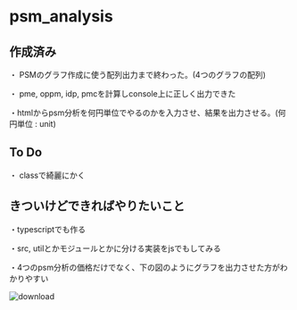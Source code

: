# psm_analysis

## 作成済み
・ PSMのグラフ作成に使う配列出力まで終わった。(4つのグラフの配列)

・ pme, oppm, idp, pmcを計算しconsole上に正しく出力できた

・htmlからpsm分析を何円単位でやるのかを入力させ、結果を出力させる。(何円単位 : unit)

## To Do
・ classで綺麗にかく

## きついけどできればやりたいこと
・typescriptでも作る

・src, utilとかモジュールとかに分ける実装をjsでもしてみる

・4つのpsm分析の価格だけでなく、下の図のようにグラフを出力させた方がわかりやすい

![download](https://github.com/Ko-nifuramu/psm_analysis/assets/115874828/55f1e850-684f-4415-879e-634da38a5c5d)
